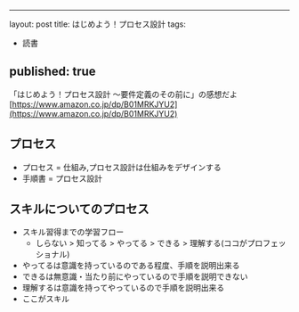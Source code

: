 
---
layout: post
title: はじめよう！プロセス設計
tags:
- 読書

published: true
---

「はじめよう！プロセス設計 ～要件定義のその前に」の感想だよ
[https://www.amazon.co.jp/dp/B01MRKJYU2](https://www.amazon.co.jp/dp/B01MRKJYU2)

## プロセス

* プロセス = 仕組み,プロセス設計は仕組みをデザインする
* 手順書 = プロセス設計

## スキルについてのプロセス

* スキル習得までの学習フロー
    * しらない > 知ってる > やってる > できる > 理解する(ココがプロフェッショナル)
* やってるは意識を持っているのである程度、手順を説明出来る    
* できるは無意識・当たり前にやっているので手順を説明できない
* 理解するは意識を持ってやっているので手順を説明出来る
* ここがスキル